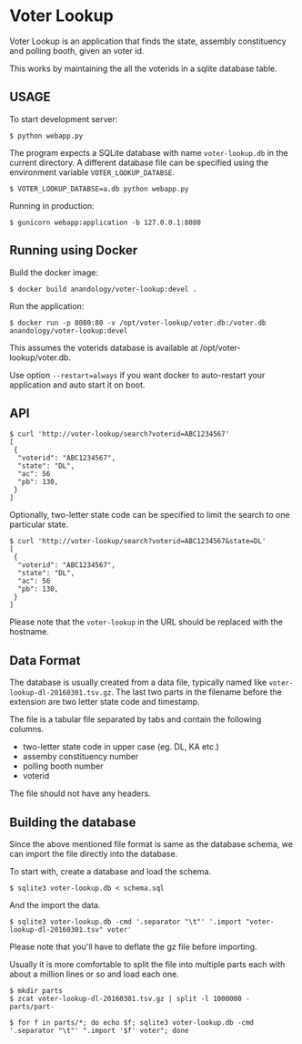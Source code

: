 Voter Lookup
============

Voter Lookup is an application that finds the state, assembly constituency and polling booth, given an voter id.

This works by maintaining the all the voterids in a sqlite database table.

USAGE
-----

To start development server:

	$ python webapp.py

The program expects a SQLite database with name `voter-lookup.db` in the current directory. A different database file can be specified using the environment variable `VOTER_LOOKUP_DATABSE`.

	$ VOTER_LOOKUP_DATABSE=a.db python webapp.py

Running in production:

	$ gunicorn webapp:application -b 127.0.0.1:8080

Running using Docker
--------------------

Build the docker image:

	$ docker build anandology/voter-lookup:devel .

Run the application:

	$ docker run -p 8080:80 -v /opt/voter-lookup/voter.db:/voter.db anandology/voter-lookup:devel

This assumes the voterids database is available at /opt/voter-lookup/voter.db.

Use option `--restart=always` if you want docker to auto-restart your application and auto start it on boot.

API
---

	$ curl 'http://voter-lookup/search?voterid=ABC1234567'
	[
	 {
	  "voterid": "ABC1234567",
	  "state": "DL",
	  "ac": 56
	  "pb": 130,
	 }
	]

Optionally, two-letter state code can be specified to limit the search to one particular state.


	$ curl 'http://voter-lookup/search?voterid=ABC1234567&state=DL'
	[
	 {
	  "voterid": "ABC1234567",
	  "state": "DL",
	  "ac": 56
	  "pb": 130,
	 }
	]

Please note that the `voter-lookup` in the URL should be replaced with the hostname.

Data Format
-----------

The database is usually created from a data file, typically named like `voter-lookup-dl-20160301.tsv.gz`. The last two parts in the filename before the extension are two letter state code and timestamp.

The file is a tabular file separated by tabs and contain the following columns.

* two-letter state code in upper case (eg. DL, KA etc.)
* assemby constituency number
* polling booth number
* voterid

The file should not have any headers.

Building the database
---------------------

Since the above mentioned file format is same as the database schema, we can import the file directly into the database.

To start with, create a database and load the schema.

	$ sqlite3 voter-lookup.db < schema.sql

And the import the data.

	$ sqlite3 voter-lookup.db -cmd '.separator "\t"' '.import "voter-lookup-dl-20160301.tsv" voter'

Please note that you'll have to deflate the gz file before importing.

Usually it is more comfortable to split the file into multiple parts each with about a million lines or so and load each one.

	$ mkdir parts
	$ zcat voter-lookup-dl-20160301.tsv.gz | split -l 1000000 - parts/part-

	$ for f in parts/*; do echo $f; sqlite3 voter-lookup.db -cmd '.separator "\t"' ".import '$f' voter"; done
